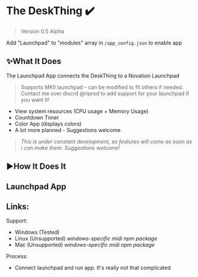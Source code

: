 # The DeskThing ✔️
> Version 0.5 Alpha

Add "Launchpad" to "modules" array in `/app_config.json` to enable app
## ✨What It Does

The Launchpad App connects the DeskThing to a Novation Launchpad
> Supports MKII launchpad - can be modified to fit others if needed. Contact me over discrd @riprod to add support for your launchpad if you want it!

- View system resources (CPU usage + Memory Usage)
- Countdown Timer
- Color App (displays colors)
- A lot more planned - Suggestions welcome
> *This is under constant development, so features will come as soon as i can make them. Suggestions welcome!*

## ▶️How It Does It

## Launchpad App

Links:
- 

Support:
- Windows (Tested)
- Linux (Unsupported) *windows-specific midi npm package*
- Mac (Unsupported) *windows-specific midi npm package*

Process:
- Connect launchpad and run app. It's really not that complicated